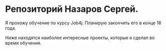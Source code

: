 # Репозиторий Назаров Сергей.

Я прохожу обучение по курсу Job4j. Планирую закончить его в конце 18 года.

Ниже находятся наиболее интересные проекты, которые я сделал во время обучения.

